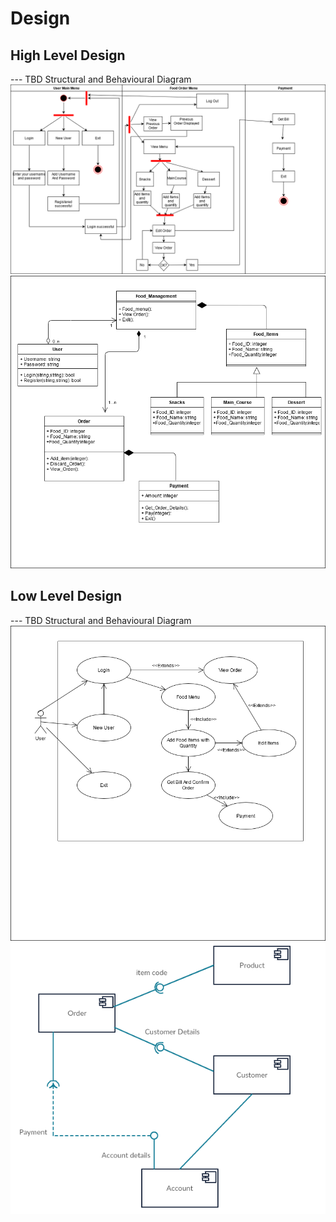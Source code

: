 # Design

## High Level Design 

--- TBD Structural and Behavioural Diagram
![HighLevelBehaviouralDiagram](https://github.com/PrakharRastogi123/LTTS_Project_In_C/blob/main/2_Design/Activity_Diagram.png)
![HighLevelStructuralDiagram](https://github.com/PrakharRastogi123/LTTS_Project_In_C/blob/main/2_Design/ClassDiagram.png)

## Low Level Design 

--- TBD Structural and Behavioural Diagram
![FeaturesBehaviouralDiagram](https://github.com/PrakharRastogi123/LTTS_Project_In_C/blob/main/2_Design/UsecaseDiagram.png)
![FeaturesLevelStructuralDiagram](https://github.com/PrakharRastogi123/LTTS_Project_In_C/blob/main/2_Design/Component_Diagram.png)
